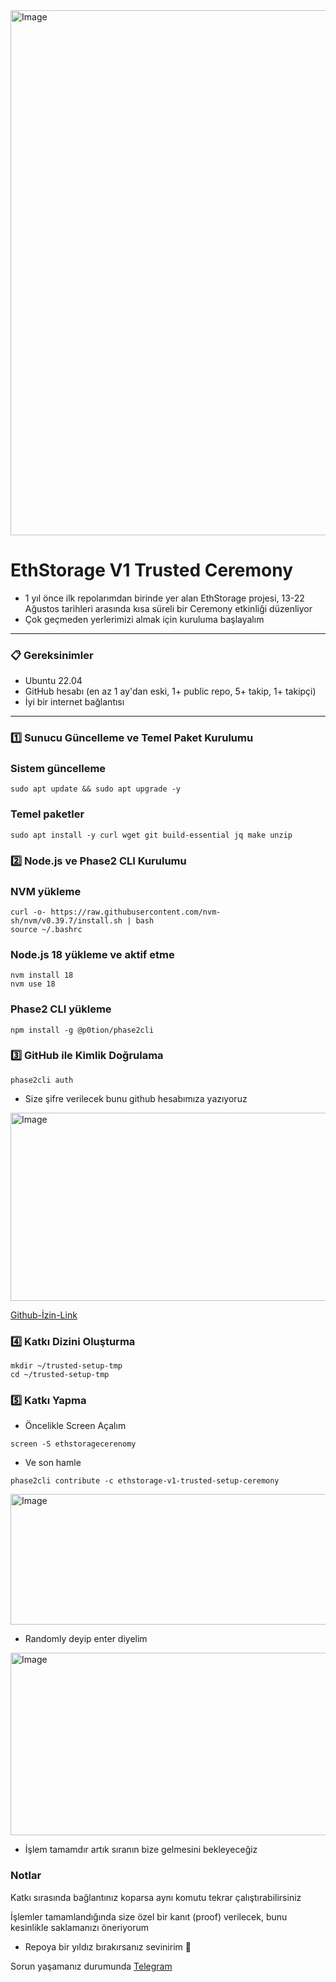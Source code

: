 

<img width="750" height="840" alt="Image" src="https://github.com/user-attachments/assets/6758a407-b96e-4dba-949a-d09098a1c89e" />


# EthStorage V1 Trusted Ceremony


* 1 yıl önce ilk repolarımdan birinde yer alan EthStorage projesi, 13-22 Ağustos tarihleri arasında kısa süreli bir Ceremony etkinliği düzenliyor
* Çok geçmeden yerlerimizi almak için kuruluma başlayalım

---

### 📋 Gereksinimler
- Ubuntu 22.04
- GitHub hesabı (en az 1 ay'dan eski, 1+ public repo, 5+ takip, 1+ takipçi)
- İyi bir internet bağlantısı

---

### 1️⃣ Sunucu Güncelleme ve Temel Paket Kurulumu


### Sistem güncelleme

```shell
sudo apt update && sudo apt upgrade -y
```

### Temel paketler

```shell
sudo apt install -y curl wget git build-essential jq make unzip
```


### 2️⃣ Node.js ve Phase2 CLI Kurulumu


### NVM yükleme

```shell
curl -o- https://raw.githubusercontent.com/nvm-sh/nvm/v0.39.7/install.sh | bash
source ~/.bashrc
```

### Node.js 18 yükleme ve aktif etme

```shell
nvm install 18
nvm use 18
```

### Phase2 CLI yükleme

```shell
npm install -g @p0tion/phase2cli
```

### 3️⃣ GitHub ile Kimlik Doğrulama


```shell
phase2cli auth
```

* Size şifre verilecek bunu github hesabımıza yazıyoruz

<img width="1536" height="301" alt="Image" src="https://github.com/user-attachments/assets/7cf1d3b5-cb46-4425-b89d-c489f632ca1c" />

[Github-İzin-Link](https://github.com/login/device/)<br>

### 4️⃣ Katkı Dizini Oluşturma


```shell
mkdir ~/trusted-setup-tmp
cd ~/trusted-setup-tmp
```


### 5️⃣ Katkı Yapma


* Öncelikle Screen Açalım

```shell
screen -S ethstoragecerenomy
```

* Ve son hamle

```shell
phase2cli contribute -c ethstorage-v1-trusted-setup-ceremony
```



<img width="1536" height="209" alt="Image" src="https://github.com/user-attachments/assets/fcffa8ef-ffbb-472f-b535-670eaa7e1e83" />

* Randomly deyip enter diyelim



<img width="1525" height="292" alt="Image" src="https://github.com/user-attachments/assets/bb87b83c-353a-4728-ac6b-6d24c9fe69d8" />

* İşlem tamamdır artık sıranın bize gelmesini bekleyeceğiz



### Notlar

Katkı sırasında bağlantınız koparsa aynı komutu tekrar çalıştırabilirsiniz

İşlemler tamamlandığında size özel bir kanıt (proof) verilecek, bunu kesinlikle saklamanızı öneriyorum

* Repoya bir yıldız bırakırsanız sevinirim 🐅

Sorun yaşamanız durumunda [Telegram](https://t.me/tigernode)<br> 
